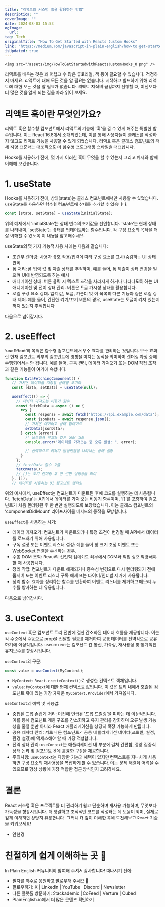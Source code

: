 ```yaml
---
title: "리액트의 커스텀 훅을 활용하는 방법"
description: ""
coverImage: ""
date: 2024-08-03 15:53
ogImage:
  url:
tag: Tech
originalTitle: "How To Get Started with Reacts Custom Hooks"
link: "https://medium.com/javascript-in-plain-english/how-to-get-started-with-reacts-custom-hooks-935c5ffeab0c"
isUpdated: true
---
```


`<img src="/assets/img/HowToGetStartedwithReactsCustomHooks_0.png" />`

리액트를 배우는 것은 꽤 어렵고 수 많은 튜토리얼, 책 등이 필요할 수 있습니다. 걱정하지 마세요. 리액트에 대해 모든 것을 알 필요는 없습니다. 시작하고 빌드하기 위해 리액트에 대한 모든 것을 알 필요가 없습니다. 리액트 지식의 끝점까지 진행할 때, 이전보다 더 많은 것을 알게 되는 길을 따라 읽어 보세요.

# 리액트 훅이란 무엇인가요?

리액트 훅은 함수형 컴포넌트에서 리액트의 기능에 '훅'을 걸 수 있게 해주는 특별한 함수입니다. 이는 React 16.8에서 소개되었는데, 이를 통해 사용자들이 클래스를 작성하지 않고도 리액트 기능을 사용할 수 있게 되었습니다. 리액트 훅은 클래스 컴포넌트의 객체 지향 표준과는 대조적으로 더 함수형 프로그래밍 스타일을 대표합니다.

<!-- seedividend - 사각형 -->

<ins class="adsbygoogle"
     style="display:block"
     data-ad-client="ca-pub-4877378276818686"
     data-ad-slot="1898504329"
     data-ad-format="auto"
     data-full-width-responsive="true"></ins>

<script>
     (adsbygoogle = window.adsbygoogle || []).push({});
</script>

Hooks를 사용하기 전에, 몇 가지 이러한 훅이 무엇을 할 수 있는지 그리고 예시와 함께 이해해 보겠습니다.

# 1. useState

Hooks를 사용하기 전에, 상태(state)는 클래스 컴포넌트에서만 사용할 수 있었습니다. useState를 사용하면 함수형 컴포넌트에 상태를 추가할 수 있습니다.

```js
const [state, setState] = useState(initialState);
```

<!-- seedividend - 사각형 -->

<ins class="adsbygoogle"
     style="display:block"
     data-ad-client="ca-pub-4877378276818686"
     data-ad-slot="1898504329"
     data-ad-format="auto"
     data-full-width-responsive="true"></ins>

<script>
     (adsbygoogle = window.adsbygoogle || []).push({});
</script>

위의 예제에서 'initialState'는 상태 변수의 초기값을 선언합니다. 'state'는 현재 상태를 나타내며, 'setState'는 상태를 업데이트하는 함수입니다. 각 구성 요소의 목적을 더 잘 이해할 수 있도록 이 내용을 참고해주세요.

useState의 몇 가지 기능적 사용 사례는 다음과 같습니다:

- 조건부 렌더링: 사용자 상호 작용/입력에 따라 구성 요소를 표시/숨김하는 UI 상태 관리
- 폼 처리: 폼 입력 값 및 제출 상태를 추적하며, 예를 들어, 폼 제출이 상태 변경을 일으켜 UI에 반영되도록 하는 예시
- 애니메이션 상태: 버튼 클릭 시 텍스트 조각을 사라지게 하거나 나타나도록 하는 UI 애니메이션 및 전이 상태 관리. 버튼은 토글 가시성 상태를 활용합니다.
- 로컬 구성 요소 상태: 입력 값, 토글, 카운터 및 이 목록의 다른 기능과 같은 로컬 상태 제어. 예를 들어, 간단한 켜기/끄기 버튼의 경우, useState는 토글이 켜져 있는지 꺼져 있는지 추적합니다.

다음으로 넘어갑시다.

<!-- seedividend - 사각형 -->

<ins class="adsbygoogle"
     style="display:block"
     data-ad-client="ca-pub-4877378276818686"
     data-ad-slot="1898504329"
     data-ad-format="auto"
     data-full-width-responsive="true"></ins>

<script>
     (adsbygoogle = window.adsbygoogle || []).push({});
</script>

# 2. useEffect

‘useEffect’의 목적은 함수형 컴포넌트에서 부수 효과를 관리하는 것입니다. 부수 효과란 현재 컴포넌트 외부의 컴포넌트에 영향을 미치는 동작을 의미하며 렌더링 과정 중에 수행되어서는 안 됩니다. 예를 들어, 구독 관리, 데이터 가져오기 또는 DOM 직접 조작과 같은 기능들이 여기에 속합니다.

```js
function DataFetchingComponent() {
   // 가져온 데이터를 저장할 상태를 초기화
   const [data, setData] = useState(null);

   useEffect(() => {
     // 데이터 가져오는 비동기 함수
     const fetchData = async () => {
       try {
         const response = await fetch('https://api.example.com/data');
         const jsonData = await response.json();
         // 가져온 데이터로 상태 업데이트
         setData(jsonData);
       } catch (error) {
         // 네트워크 문제와 같은 에러 처리
         console.error("데이터를 가져오는 중 오류 발생: ", error);

         // 선택적으로 에러가 발생했음을 나타내는 상태 설정
       }
     };
     // fetchData 함수 호출
     fetchData();
     // []는 초기 렌더링 후 한 번만 실행됨을 의미
   }, []);
   // 데이터를 사용하는 UI 컴포넌트 렌더링
```

위의 예시에서, useEffect는 컴포넌트가 마운트된 후에 코드를 실행하는 데 사용됩니다. ‘fetchData’는 API에서 데이터를 가져 오는 비동기 함수이며, ‘[]’를 포함하여 컴포넌트가 처음 렌더링된 후 한 번만 실행되도록 보장했습니다. 이는 클래스 컴포넌트의 ‘componentDidMount’ 라이프사이클 메서드의 동작을 모방합니다.

<!-- seedividend - 사각형 -->

<ins class="adsbygoogle"
     style="display:block"
     data-ad-client="ca-pub-4877378276818686"
     data-ad-slot="1898504329"
     data-ad-format="auto"
     data-full-width-responsive="true"></ins>

<script>
     (adsbygoogle = window.adsbygoogle || []).push({});
</script>

`useEffect`를 사용하는 시기:

- 데이터 가져오기: 컴포넌트가 마운트되거나 특정 조건이 변경될 때 API에서 데이터를 로드하기 위해 사용합니다.
- 구독 설정 또는 이벤트 리스너 설정: 예를 들어 창 크기 조정 이벤트 또는 WebSocket 연결을 수신하는 경우.
- 수동 DOM 조작: React의 선언적 업데이트 외부에서 DOM과 직접 상호 작용해야 할 때 사용합니다.
- 정리 작업: 컴포넌트가 마운트 해제되거나 종속성 변경으로 다시 렌더링되기 전에 옵저버 또는 이벤트 리스너 구독 해제 또는 타이머/인터벌 제거에 사용됩니다.
- 정리 함수: 효과를 정리하는 함수를 반환하여 이벤트 리스너를 제거하고 메모리 누수를 방지하는 데 유용합니다.

다음으로 넘어갑시다.

# 3. useContext

<!-- seedividend - 사각형 -->

<ins class="adsbygoogle"
     style="display:block"
     data-ad-client="ca-pub-4877378276818686"
     data-ad-slot="1898504329"
     data-ad-format="auto"
     data-full-width-responsive="true"></ins>

<script>
     (adsbygoogle = window.adsbygoogle || []).push({});
</script>

`useContext` 훅은 컴포넌트 트리 전반에 걸친 간소화된 데이터 흐름을 제공합니다. 이는 각 수준에서 수동으로 prop을 전달할 필요를 제거하여 공통 데이터를 전역적으로 공유하기에 이상적입니다. `useContext`는 컴포넌트 간 통신, 가독성, 재사용성 및 정기적인 유지보수를 향상시킵니다.

`useContext`의 구문:

```js
const value = useContext(MyContext);
```

- `MyContext`: `React.createContext()`로 생성한 컨텍스트 객체입니다.
- `value`: `MyContext`에 대한 현재 컨텍스트 값입니다. 이 값은 트리 내에서 호출된 컴포넌트 위에 있는 가장 가까운 `MyContext.Provider`에서 가져옵니다.

<!-- seedividend - 사각형 -->

<ins class="adsbygoogle"
     style="display:block"
     data-ad-client="ca-pub-4877378276818686"
     data-ad-slot="1898504329"
     data-ad-format="auto"
     data-full-width-responsive="true"></ins>

<script>
     (adsbygoogle = window.adsbygoogle || []).push({});
</script>

`useContext`의 혜택 및 사용법:

- 중첩된 프롭 손쉽게 처리: 이전에 언급된 '프롭 드릴링'을 피하는 데 이상적입니다. 이를 통해 컴포넌트 계층 구조를 간소화하고 유지 관리를 강화하며 오류 발생 가능성을 줄일 뿐만 아니라 React 애플리케이션을 상당히 확장 가능하게 만듭니다.
- 공유 데이터 관리: 서로 다른 컴포넌트가 공통 애플리케이션 데이터(프로필, 설정, 환경 설정)에 액세스해야 할 때 가장 적합합니다.
- 전역 상태 관리: `useContext`는 애플리케이션 내 부분에 걸쳐 간편함, 중앙 집중식 상태 논리 및 컴포넌트 간에 훌륭한 구성을 제공합니다.
- 주의사항: `useContext`는 다양한 기능과 혜택이 있지만 컨텍스트를 지나치게 사용하면 구성 요소의 재사용성을 복잡하게 할 수 있습니다. 이는 문제 해결이 어려울 수 있으므로 항상 상황에 가장 적합한 접근 방식인지 고려하세요.

# 결론

React 커스텀 훅은 프로젝트를 더 관리하기 쉽고 단순하며 재사용 가능하며, 무엇보다 가독성을 향상시킵니다. 더 청결하고 조직적인 코드를 작성하는 데 도움이 되며, 실제로 깊게 이해하면 상당히 유용합니다. 그러니 더 깊이 이해한 후에 도전해보고 React 기술을 키워보세요!

<!-- seedividend - 사각형 -->

<ins class="adsbygoogle"
     style="display:block"
     data-ad-client="ca-pub-4877378276818686"
     data-ad-slot="1898504329"
     data-ad-format="auto"
     data-full-width-responsive="true"></ins>

<script>
     (adsbygoogle = window.adsbygoogle || []).push({});
</script>

- 안현경

# 친절하게 쉽게 이해하는 곳 🚀

In Plain English 커뮤니티에 참여해 주셔서 감사합니다! 떠나시기 전에:

- 필자를 박수로 응원하고 팔로우해 주세요 ️👏
- 팔로우하기: X | LinkedIn | YouTube | Discord | Newsletter
- 다른 플랫폼 방문하기: Stackademic | CoFeed | Venture | Cubed
- PlainEnglish.io에서 더 많은 콘텐츠 확인하기
